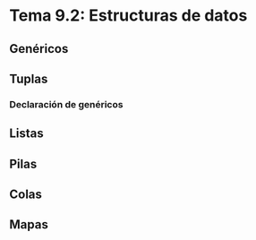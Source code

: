 # Tema 9.2: Estructuras de datos

## Genéricos

## Tuplas

### Declaración de genéricos

## Listas

## Pilas

## Colas

## Mapas
